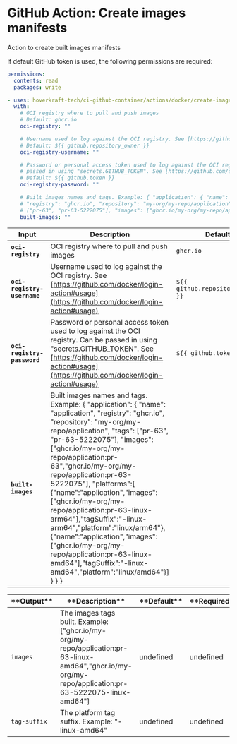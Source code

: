 <!-- start title -->

# GitHub Action: Create images manifests

<!-- end title -->
<!-- start description -->

Action to create built images manifests

<!-- end description -->
<!-- start contents -->
<!-- end contents -->

If default GitHub token is used, the following permissions are required:

```yml
permissions:
  contents: read
  packages: write
```

<!-- start usage -->

```yaml
- uses: hoverkraft-tech/ci-github-container/actions/docker/create-images-manifests@v0.9.0
  with:
    # OCI registry where to pull and push images
    # Default: ghcr.io
    oci-registry: ""

    # Username used to log against the OCI registry. See [https://github.com/docker/login-action#usage](https://github.com/docker/login-action#usage)
    # Default: ${{ github.repository_owner }}
    oci-registry-username: ""

    # Password or personal access token used to log against the OCI registry. Can be
    # passed in using "secrets.GITHUB_TOKEN". See [https://github.com/docker/login-action#usage](https://github.com/docker/login-action#usage)
    # Default: ${{ github.token }}
    oci-registry-password: ""

    # Built images names and tags. Example: { "application": { "name": "application",
    # "registry": "ghcr.io", "repository": "my-org/my-repo/application", "tags":
    # ["pr-63", "pr-63-5222075"], "images": ["ghcr.io/my-org/my-repo/application:pr-63","ghcr.io/my-org/my-repo/application:pr-63-5222075"], "platforms":[ {"name":"application","images":["ghcr.io/my-org/my-repo/application:pr-63-linux-arm64"],"tagSuffix":"-linux-arm64","platform":"linux/arm64"}, {"name":"application","images":["ghcr.io/my-org/my-repo/application:pr-63-linux-amd64"],"tagSuffix":"-linux-amd64","platform":"linux/amd64"}] } } }
    built-images: ""
```

<!-- end usage -->
<!-- start inputs -->

| **Input**                              | **Description**                                                                                                                                                                                                                                                                                                                                                                                                                                                                                                                                                                                                   | **Default**                                 | **Required** |
| -------------------------------------- | ----------------------------------------------------------------------------------------------------------------------------------------------------------------------------------------------------------------------------------------------------------------------------------------------------------------------------------------------------------------------------------------------------------------------------------------------------------------------------------------------------------------------------------------------------------------------------------------------------------------- | ------------------------------------------- | ------------ |
| **<code>oci-registry</code>**          | OCI registry where to pull and push images                                                                                                                                                                                                                                                                                                                                                                                                                                                                                                                                                                        | <code>ghcr.io</code>                        | **true**     |
| **<code>oci-registry-username</code>** | Username used to log against the OCI registry. See [https://github.com/docker/login-action#usage](https://github.com/docker/login-action#usage)                                                                                                                                                                                                                                                                                                                                                                                                                                                                   | <code>${{ github.repository_owner }}</code> | **true**     |
| **<code>oci-registry-password</code>** | Password or personal access token used to log against the OCI registry. Can be passed in using "secrets.GITHUB_TOKEN". See [https://github.com/docker/login-action#usage](https://github.com/docker/login-action#usage)                                                                                                                                                                                                                                                                                                                                                                                           | <code>${{ github.token }}</code>            | **true**     |
| **<code>built-images</code>**          | Built images names and tags. Example: { "application": { "name": "application", "registry": "ghcr.io", "repository": "my-org/my-repo/application", "tags": ["pr-63", "pr-63-5222075"], "images": ["ghcr.io/my-org/my-repo/application:pr-63","ghcr.io/my-org/my-repo/application:pr-63-5222075"], "platforms":[ {"name":"application","images":["ghcr.io/my-org/my-repo/application:pr-63-linux-arm64"],"tagSuffix":"-linux-arm64","platform":"linux/arm64"}, {"name":"application","images":["ghcr.io/my-org/my-repo/application:pr-63-linux-amd64"],"tagSuffix":"-linux-amd64","platform":"linux/amd64"}] } } } |                                             | **true**     |

<!-- end inputs -->
<!-- start outputs -->

| \***\*Output\*\***      | \***\*Description\*\***                                                                                                                                 | \***\*Default\*\*** | \***\*Required\*\*** |
| ----------------------- | ------------------------------------------------------------------------------------------------------------------------------------------------------- | ------------------- | -------------------- |
| <code>images</code>     | The images tags built. Example: ["ghcr.io/my-org/my-repo/application:pr-63-linux-amd64","ghcr.io/my-org/my-repo/application:pr-63-5222075-linux-amd64"] | undefined           | undefined            |
| <code>tag-suffix</code> | The platform tag suffix. Example: "-linux-amd64"                                                                                                        | undefined           | undefined            |

<!-- end outputs -->
<!-- start [.github/ghadocs/examples/] -->
<!-- end [.github/ghadocs/examples/] -->
